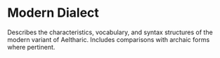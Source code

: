 # Modern Dialect

Describes the characteristics, vocabulary, and syntax structures of the modern variant of Aeltharic. Includes comparisons with archaic forms where pertinent.
